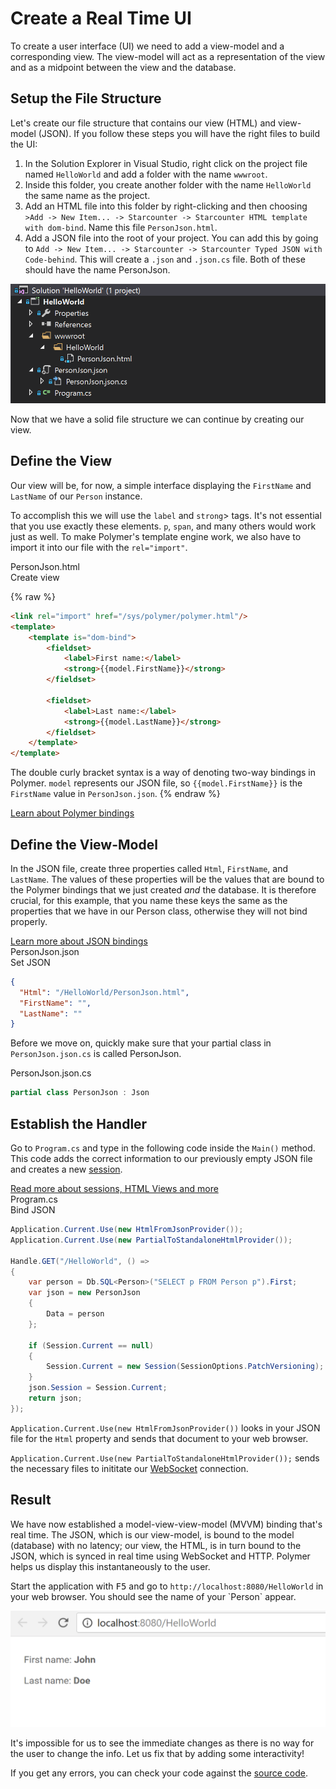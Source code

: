 # Create a Real Time UI

To create a user interface (UI) we need to add a view-model and a corresponding view. The view-model will act as a representation of the view and as a midpoint between the view and the database.

## Setup the File Structure

Let's create our file structure that contains our view (HTML) and view-model (JSON). If you follow these steps you will have the right files to build the UI:

1. In the Solution Explorer in Visual Studio, right click on the project file named `HelloWorld` and add a folder with the name `wwwroot`.
2. Inside this folder, you create another folder with the name `HelloWorld` the same name as the project.
3. Add an HTML file into this folder by right-clicking and then choosing `>Add -> New Item... -> Starcounter -> Starcounter HTML template with dom-bind`. Name this file `PersonJson.html`.
4. Add a JSON file into the root of your project. You can add this by going to `Add -> New Item... -> Starcounter -> Starcounter Typed JSON with Code-behind`. This will create a `.json` and `.json.cs` file. Both of these should have the name PersonJson.

![file structure](/assets/file-structure.PNG)

Now that we have a solid file structure we can continue by creating our view.

## Define the View

Our view will be, for now, a simple interface displaying the `FirstName` and `LastName` of our `Person` instance.

To accomplish this we will use the `label` and `strong`> tags. It's not essential that you use exactly these elements. `p`, `span`, and many others would work just as well. To make Polymer's template engine work, we also have to import it into our file with the `rel="import"`.

<div class="code-name">PersonJson.html</div><div class="code-name code-title">Create view</div>

{% raw %}
```html
<link rel="import" href="/sys/polymer/polymer.html"/>
<template>
    <template is="dom-bind">
        <fieldset>
            <label>First name:</label>
            <strong>{{model.FirstName}}</strong>
        </fieldset>

        <fieldset>
            <label>Last name:</label>
            <strong>{{model.LastName}}</strong>
        </fieldset>
    </template>
</template>
```

The double curly bracket syntax is a way of denoting two-way bindings in Polymer. `model` represents our JSON file, so `{{model.FirstName}}` is the `FirstName` value in `PersonJson.json`.
{% endraw %}

<aside class="read-more">
    <a href="https://www.polymer-project.org/1.0/docs/devguide/data-binding">Learn about Polymer bindings</a>
</aside>

## Define the View-Model

In the JSON file, create three properties called `Html`, `FirstName`, and `LastName`. The values of these properties will be the values that are bound to the Polymer bindings that we just created _and_ the database. It is therefore crucial, for this example, that you name these keys the same as the properties that we have in our Person class, otherwise they will not bind properly.

<aside class="read-more">
    <a href="/guides/typed-json/json-data-bindings">Learn more about JSON bindings</a>
</aside>

<div class="code-name">PersonJson.json</div><div class="code-name code-title">Set JSON</div>

```json
{
  "Html": "/HelloWorld/PersonJson.html",
  "FirstName": "",
  "LastName": ""
}
```


Before we move on, quickly make sure that your partial class in `PersonJson.json.cs` is called PersonJson.

<div class="code-name">PersonJson.json.cs</div>

```cs
partial class PersonJson : Json
```

## Establish the Handler

Go to `Program.cs` and type in the following code inside the `Main()` method. This code adds the correct information to our previously empty JSON file and creates a new [session](/guides/web-apps/sessions).

<aside class="read-more">
    <a href="/guides/web-apps/">Read more about sessions, HTML Views and more</a>
</aside>

<div class="code-name">Program.cs</div><div class="code-name code-title">Bind JSON</div>

```cs
Application.Current.Use(new HtmlFromJsonProvider());
Application.Current.Use(new PartialToStandaloneHtmlProvider());

Handle.GET("/HelloWorld", () =>
{
    var person = Db.SQL<Person>("SELECT p FROM Person p").First;
    var json = new PersonJson
    {
        Data = person
    };

    if (Session.Current == null)
    {
        Session.Current = new Session(SessionOptions.PatchVersioning);
    }
    json.Session = Session.Current;
    return json;
});
```
`Application.Current.Use(new HtmlFromJsonProvider())` looks in your JSON file for the `Html` property and sends that document to your web browser.

`Application.Current.Use(new PartialToStandaloneHtmlProvider());` sends the necessary files to inititate our [WebSocket](/guides/network/websocket) connection.

## Result

We have now established a model-view-view-model (MVVM) binding that's real time. The JSON, which is our view-model, is bound to the model (database) with no latency; our view, the HTML, is in turn bound to the JSON, which is synced in real time using WebSocket and HTTP. Polymer helps us display this instantaneously to the user.

<section class="see-yourself">Start the application with <kbd>F5</kbd> and go to <code>http://localhost:8080/HelloWorld</code> in your web browser. You should see the name of your `Person` appear.</section>

![Screenshot part 2](/assets/part2.png)

It's impossible for us to see the immediate changes as there is no way for the user to change the info. Let us fix that by adding some interactivity!  

If you get any errors, you can check your code against the [source code](https://github.com/StarcounterApps/HelloWorld/commit/9bc0f676fe1f986965aa2cf01c2f290759166d35).
